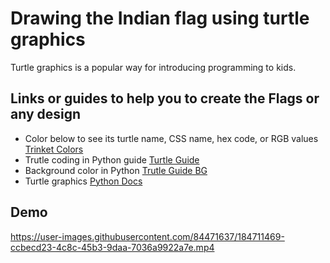 # Drawing the Indian flag using turtle graphics
Turtle graphics is a popular way for introducing programming to kids. 
## Links or guides to help you to create the Flags or any design
- Color below to see its turtle name, CSS name, hex code, or RGB values [Trinket Colors](https://trinket.io/docs/colors)
- Trutle coding in Python guide [Turtle Guide](https://www.geeksforgeeks.org/turtle-programming-python/)
- Background color in Python [Trutle Guide BG](https://www.geeksforgeeks.org/turtle-screen-bgcolor-function-in-python/)
- Turtle graphics [Python Docs](https://docs.python.org/3.12/library/turtle.html#)

## Demo


https://user-images.githubusercontent.com/84471637/184711469-ccbecd23-4c8c-45b3-9daa-7036a9922a7e.mp4

